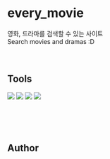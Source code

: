 <h1>every_movie</h1>
영화, 드라마를 검색할 수 있는 사이트 <br/>
Search movies and dramas :D
<br/>
<br/>
<br/>

## Tools
<img src="https://img.shields.io/badge/React-61DAFB?style=flatc&logo=React&logoColor=white"> <img src="https://img.shields.io/badge/Yarn-2C8EBB?style=flatc&logo=Yarn&logoColor=white"> <img src="https://img.shields.io/badge/Node.js-339933?style=flatc&logo=Node.js&logoColor=white"> <img src="https://img.shields.io/badge/PostgreSQL-4169E1?style=flatc&logo=PostgreSQL&logoColor=white">

<br/>
<br/>
<br/>
 
 
## Author

